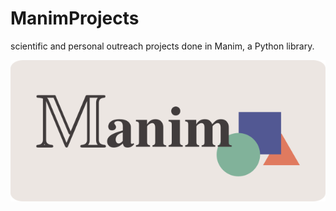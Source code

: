 # ManimProjects
scientific and personal outreach projects done in Manim, a Python library.

<p align="center">
    <a href="https://www.manim.community/"><img src="https://raw.githubusercontent.com/ManimCommunity/manim/main/logo/cropped.png"></a>
</p>
